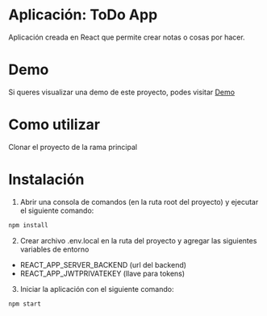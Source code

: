 # Aplicación: ToDo App
Aplicación creada en React que permite crear notas o cosas por hacer.

# Demo
Si queres visualizar una demo de este proyecto, podes visitar [Demo](https://todo-app-cmg.netlify.app)

# Como utilizar
Clonar el proyecto de la rama principal

# Instalación
1. Abrir una consola de comandos (en la ruta root del proyecto) y ejecutar el siguiente comando:
```bash
npm install
```

2. Crear archivo .env.local en la ruta del proyecto y agregar las siguientes variables de entorno
  - REACT_APP_SERVER_BACKEND (url del backend)
  - REACT_APP_JWTPRIVATEKEY (llave para tokens)
  
3. Iniciar la aplicación con el siguiente comando:
```bash
npm start
```
